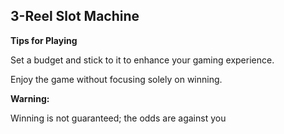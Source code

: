 ## 3-Reel Slot Machine ##

**Tips for Playing**

Set a budget and stick to it to enhance your gaming experience.

Enjoy the game without focusing solely on winning.

**Warning:** 

Winning is not guaranteed; the odds are against you


